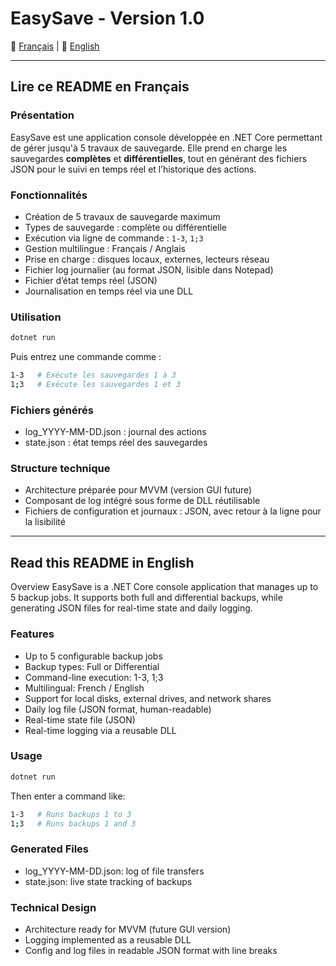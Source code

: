 # EasySave - Version 1.0

📘 [Français](#lire-ce-readme-en-français) | 📙 [English](#read-this-readme-in-english)

---

## Lire ce README en Français

### Présentation

EasySave est une application console développée en .NET Core permettant de gérer jusqu'à 5 travaux de sauvegarde. Elle prend en charge les sauvegardes **complètes** et **différentielles**, tout en générant des fichiers JSON pour le suivi en temps réel et l’historique des actions.

### Fonctionnalités

- Création de 5 travaux de sauvegarde maximum
- Types de sauvegarde : complète ou différentielle
- Exécution via ligne de commande : `1-3`, `1;3`
- Gestion multilingue : Français / Anglais
- Prise en charge : disques locaux, externes, lecteurs réseau
- Fichier log journalier (au format JSON, lisible dans Notepad)
- Fichier d’état temps réel (JSON)
- Journalisation en temps réel via une DLL

### Utilisation

```bash
dotnet run
```

Puis entrez une commande comme :
```bash
1-3   # Exécute les sauvegardes 1 à 3
1;3   # Exécute les sauvegardes 1 et 3
```

### Fichiers générés
- log_YYYY-MM-DD.json : journal des actions
- state.json : état temps réel des sauvegardes

### Structure technique
- Architecture préparée pour MVVM (version GUI future)
- Composant de log intégré sous forme de DLL réutilisable
- Fichiers de configuration et journaux : JSON, avec retour à la ligne pour la lisibilité

---

## Read this README in English
Overview
EasySave is a .NET Core console application that manages up to 5 backup jobs. It supports both full and differential backups, while generating JSON files for real-time state and daily logging.

### Features
- Up to 5 configurable backup jobs
- Backup types: Full or Differential
- Command-line execution: 1-3, 1;3
- Multilingual: French / English
- Support for local disks, external drives, and network shares
- Daily log file (JSON format, human-readable)
- Real-time state file (JSON)
- Real-time logging via a reusable DLL

### Usage
```bash
dotnet run
```

Then enter a command like:

```bash
1-3   # Runs backups 1 to 3
1;3   # Runs backups 1 and 3
```

### Generated Files
- log_YYYY-MM-DD.json: log of file transfers
- state.json: live state tracking of backups

### Technical Design
- Architecture ready for MVVM (future GUI version)
- Logging implemented as a reusable DLL
- Config and log files in readable JSON format with line breaks